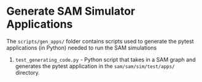 # Generate SAM Simulator Applications

The `scripts/gen_apps/` folder contains scripts used to generate the pytest applications (in Python) needed to run the SAM simulations

1. `test_generating_code.py` - Python script that takes in a SAM graph and generates the pytest application in the `sam/sam/sim/test/apps/` directory.  

